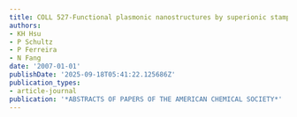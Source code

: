 ```yaml
---
title: COLL 527-Functional plasmonic nanostructures by superionic stamping
authors:
- KH Hsu
- P Schultz
- P Ferreira
- N Fang
date: '2007-01-01'
publishDate: '2025-09-18T05:41:22.125686Z'
publication_types:
- article-journal
publication: '*ABSTRACTS OF PAPERS OF THE AMERICAN CHEMICAL SOCIETY*'
---
```

